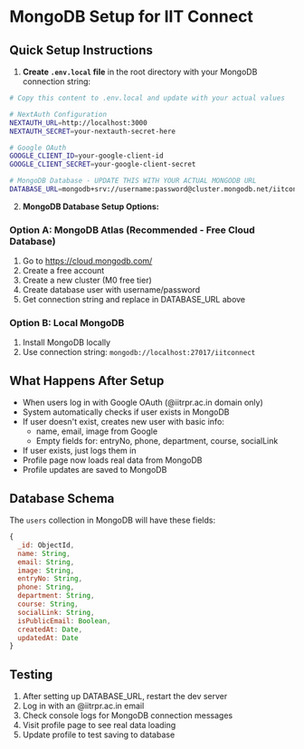 # MongoDB Setup for IIT Connect

## Quick Setup Instructions

1. **Create `.env.local` file** in the root directory with your MongoDB connection string:

```bash
# Copy this content to .env.local and update with your actual values

# NextAuth Configuration
NEXTAUTH_URL=http://localhost:3000
NEXTAUTH_SECRET=your-nextauth-secret-here

# Google OAuth
GOOGLE_CLIENT_ID=your-google-client-id
GOOGLE_CLIENT_SECRET=your-google-client-secret

# MongoDB Database - UPDATE THIS WITH YOUR ACTUAL MONGODB URL
DATABASE_URL=mongodb+srv://username:password@cluster.mongodb.net/iitconnect?retryWrites=true&w=majority
```

2. **MongoDB Database Setup Options:**

### Option A: MongoDB Atlas (Recommended - Free Cloud Database)

1. Go to https://cloud.mongodb.com/
2. Create a free account
3. Create a new cluster (M0 free tier)
4. Create database user with username/password
5. Get connection string and replace in DATABASE_URL above

### Option B: Local MongoDB

1. Install MongoDB locally
2. Use connection string: `mongodb://localhost:27017/iitconnect`

## What Happens After Setup

- When users log in with Google OAuth (@iitrpr.ac.in domain only)
- System automatically checks if user exists in MongoDB
- If user doesn't exist, creates new user with basic info:
  - name, email, image from Google
  - Empty fields for: entryNo, phone, department, course, socialLink
- If user exists, just logs them in
- Profile page now loads real data from MongoDB
- Profile updates are saved to MongoDB

## Database Schema

The `users` collection in MongoDB will have these fields:

```javascript
{
  _id: ObjectId,
  name: String,
  email: String,
  image: String,
  entryNo: String,
  phone: String,
  department: String,
  course: String,
  socialLink: String,
  isPublicEmail: Boolean,
  createdAt: Date,
  updatedAt: Date
}
```

## Testing

1. After setting up DATABASE_URL, restart the dev server
2. Log in with an @iitrpr.ac.in email
3. Check console logs for MongoDB connection messages
4. Visit profile page to see real data loading
5. Update profile to test saving to database
